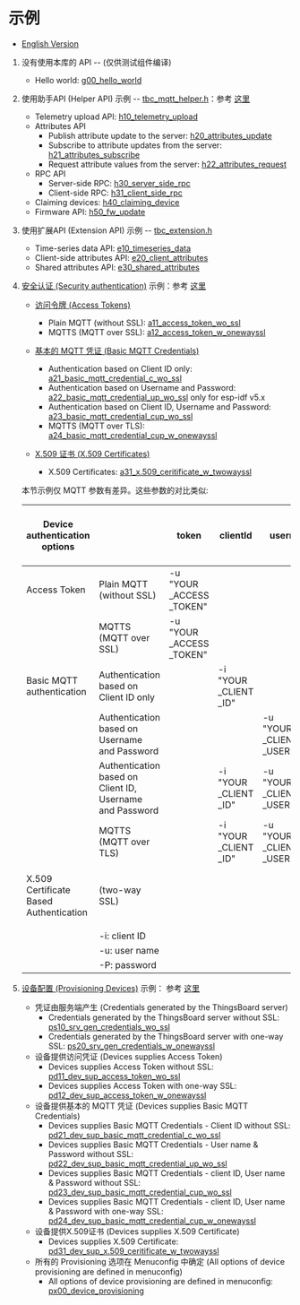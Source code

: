 # 示例

* [English Version](README.md)

1. 没有使用本库的 API -- (仅供测试组件编译)

   * Hello world: [g00_hello_world](./getstarted/g00_hello_world)

2. 使用助手API (Helper API) 示例 -- [tbc_mqtt_helper.h](./../components/tbcmh/include/tbc_mqtt_helper.h)：参考 [这里](https://thingsboard.io/docs/reference/mqtt-api/)

   * Telemetry upload API: [h10_telemetry_upload](./helper/h10_telemetry_upload)
   * Attributes API
     * Publish attribute update to the server: [h20_attributes_update](./helper/h20_attributes_update)
     * Subscribe to attribute updates from the server: [h21_attributes_subscribe](./helper/h21_attributes_subscribe)
     * Request attribute values from the server: [h22_attributes_request](./helper/h22_attributes_request)
   * RPC API
     * Server-side RPC: [h30_server_side_rpc](./helper/h30_server_side_rpc)
     * Client-side RPC: [h31_client_side_rpc](./helper/h31_client_side_rpc)
   * Claiming devices: [h40_claiming_device](./helper/h40_claiming_device)
   * Firmware API: [h50_fw_update](./helper/h50_fw_update)

3. 使用扩展API (Extension API) 示例 -- [tbc_extension.h](../components/tbcmh/include/tbc_extension.h)
   * Time-series data API: [e10_timeseries_data](./extension/e10_timeseries_data)
   * Client-side attributes API: [e20_client_attributes](./extension/e20_client_attributes)
   * Shared attributes API: [e30_shared_attributes](./extension/e30_shared_attributes)

4. [安全认证 (Security authentication)](https://thingsboard.io/docs/user-guide/device-credentials/) 示例：参考 [这里](https://thingsboard.io/docs/user-guide/mqtt-over-ssl/)

   * [访问令牌 (Access Tokens)](https://thingsboard.io/docs/user-guide/access-token/)

     * Plain MQTT (without SSL): [a11_access_token_wo_ssl](./authentication/a11_access_token_wo_ssl)
     * MQTTS (MQTT over SSL): [a12_access_token_w_onewayssl](./authentication/a12_access_token_w_onewayssl)

   * [基本的 MQTT 凭证 (Basic MQTT Credentials)](https://thingsboard.io/docs/user-guide/basic-mqtt/)

     * Authentication based on Client ID only: [a21_basic_mqtt_credential_c_wo_ssl](./authentication/a21_basic_mqtt_credential_c_wo_ssl)
     * Authentication based on Username and Password: [a22_basic_mqtt_credential_up_wo_ssl](./authentication/a22_basic_mqtt_credential_up_wo_ssl) only for esp-idf v5.x
     * Authentication based on Client ID, Username and Password: [a23_basic_mqtt_credential_cup_wo_ssl](authentication/a23_basic_mqtt_credential_cup_wo_ssl)
     * MQTTS (MQTT over TLS): [a24_basic_mqtt_credential_cup_w_onewayssl](./authentication/a24_basic_mqtt_credential_cup_w_onewayssl)
 
   * [X.509 证书 (X.509 Certificates)](https://thingsboard.io/docs/user-guide/certificates/)
     * X.509 Certificates: [a31_x.509_ceritificate_w_twowayssl](./authentication/a31_x.509_ceritificate_w_twowayssl)

    本节示例仅 MQTT 参数有差异。这些参数的对比类似:

    | Device authentication options          |                                                          | token                | clientId            | username                  | password                  |  | ca_certs=<br>"mqttserver<br>.pub.pem" | certfile=<br>"mqtt<br>_thingsboard<br>_server<br>_cert.pem" | keyfile=<br>"key<br>.pem" |  | Default Port |
    |----------------------------------------|----------------------------------------------------------|----------------------|---------------------|---------------------------|---------------------------|--|-------------------------------|---------------------|-------------------|--|--------------|
    | Access Token                           | Plain MQTT (without SSL)                                 | -u <br>"YOUR<br>_ACCESS<br>_TOKEN" |                     |                           |                           |  |                               |                     |                   |  | -p "1883"    |
    |                                        | MQTTS (MQTT over SSL)                                    | -u <br>"YOUR<br>_ACCESS<br>_TOKEN" |                     |                           |                           |  | --cafile <br>tb-server-chain.pem  |                     |                   |  | -p "8883"    |
    | Basic MQTT authentication              | Authentication based on Client ID only                   |                      | -i <br>"YOUR<br>_CLIENT<br>_ID" |                           |                           |  |                               |                     |                   |  | -p "1883"    |
    |                                        | Authentication based on Username and Password            |                      |                     | -u <br>"YOUR<br>_CLIENT<br>_USERNAME" | -P <br>"YOUR<br>_CLIENT<br>_PASSWORD" |  |                               |                     |                   |  | -p "1883"    |
    |                                        | Authentication based on Client ID, Username and Password |                      | -i <br>"YOUR<br>_CLIENT<br>_ID" | -u <br>"YOUR<br>_CLIENT<br>_USERNAME" | -P <br>"YOUR<br>_CLIENT<br>_PASSWORD" |  |                               |                     |                   |  | -p "1883"    |
    |                                        | MQTTS (MQTT over TLS)                                    |                      | -i <br>"YOUR<br>_CLIENT<br>_ID" | -u <br>"YOUR<br>_CLIENT<br>_USERNAME" | -P <br>"YOUR<br>_CLIENT<br>_PASSWORD" |  | --cafile <br>tb-server-chain.pem  |                     |                   |  | -p "8883"    |
    | X.509 Certificate Based Authentication | (two-way SSL)                                            |                      |                     |                           |                           |  | --cafile <br>tb-server-chain.pem  | --cert <br>mqtt<br>_thingsboard<br>_server<br>_cert.pem     | --key <br>key<br>.pem     |  | -p "8883"    |
    |                                        |                                                          |                      |                     |                           |                           |  |                               |                     |                   |  |              |
    |                                        | -i: client ID                                            |                      |                     |                           |                           |  |                               |                     |                   |  |              |
    |                                        | -u: user name                                            |                      |                     |                           |                           |  |                               |                     |                   |  |              |
    |                                        | -P: password                                             |

5. [设备配置 (Provisioning Devices)](https://thingsboard.io/docs/user-guide/device-provisioning/) 示例： 参考 [这里](https://thingsboard.io/docs/reference/mqtt-api/#device-provisioning)

   * 凭证由服务端产生 (Credentials generated by the ThingsBoard server)
     * Credentials generated by the ThingsBoard server without SSL: [ps10_srv_gen_credentials_wo_ssl](./provision/ps10_srv_gen_credentials_wo_ssl)
     * Credentials generated by the ThingsBoard server with one-way SSL: [ps20_srv_gen_credentials_w_onewayssl](./provision/ps20_srv_gen_credentials_w_onewayssl)
   * 设备提供访问凭证 (Devices supplies Access Token)
     * Devices supplies Access Token without SSL: [pd11_dev_sup_access_token_wo_ssl](./provision/pd11_dev_sup_access_token_wo_ssl)
     * Devices supplies Access Token with one-way SSL: [pd12_dev_sup_access_token_w_onewayssl](./provision/pd12_dev_sup_access_token_w_onewayssl)
   * 设备提供基本的 MQTT 凭证 (Devices supplies Basic MQTT Credentials)
     * Devices supplies Basic MQTT Credentials - Client ID without SSL: [pd21_dev_sup_basic_mqtt_credential_c_wo_ssl](./provision/pd21_dev_sup_basic_mqtt_credential_c_wo_ssl)
     * Devices supplies Basic MQTT Credentials - User name & Password without SSL: [pd22_dev_sup_basic_mqtt_credential_up_wo_ssl](./provision/pd22_dev_sup_basic_mqtt_credential_up_wo_ssl)
     * Devices supplies Basic MQTT Credentials - client ID, User name & Password without SSL: [pd23_dev_sup_basic_mqtt_credential_cup_wo_ssl](./provision/pd23_dev_sup_basic_mqtt_credential_cup_wo_ssl)
     * Devices supplies Basic MQTT Credentials - client ID, User name & Password with one-way SSL: [pd24_dev_sup_basic_mqtt_credential_cup_w_onewayssl](./provision/pd24_dev_sup_basic_mqtt_credential_cup_w_onewayssl)
   * 设备提供X.509证书 (Devices supplies X.509 Certificate)
     * Devices supplies X.509 Certificate: [pd31_dev_sup_x.509_ceritificate_w_twowayssl](./provision/pd31_dev_sup_x.509_ceritificate_w_twowayssl)
   * 所有的 Provisioning 选项在 Menuconfig 中确定 (All options of device provisioning are defined in menuconfig)
     * All options of device provisioning are defined in menuconfig: [px00_device_provisioning](./provision/px00_device_provisioning)

